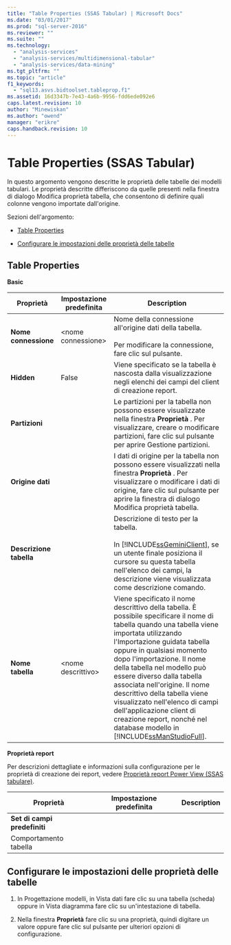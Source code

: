 ```yaml
---
title: "Table Properties (SSAS Tabular) | Microsoft Docs"
ms.date: "03/01/2017"
ms.prod: "sql-server-2016"
ms.reviewer: ""
ms.suite: ""
ms.technology: 
  - "analysis-services"
  - "analysis-services/multidimensional-tabular"
  - "analysis-services/data-mining"
ms.tgt_pltfrm: ""
ms.topic: "article"
f1_keywords: 
  - "sql13.asvs.bidtoolset.tableprop.f1"
ms.assetid: 16d3347b-7e43-4a6b-9956-fdd6ede092e6
caps.latest.revision: 10
author: "Minewiskan"
ms.author: "owend"
manager: "erikre"
caps.handback.revision: 10
---
```

# Table Properties (SSAS Tabular)
  In questo argomento vengono descritte le proprietà delle tabelle dei modelli tabulari. Le proprietà descritte differiscono da quelle presenti nella finestra di dialogo Modifica proprietà tabella, che consentono di definire quali colonne vengono importate dall'origine.  
  
 Sezioni dell'argomento:  
  
-   [Table Properties](#bkmk_properties)  
  
-   [Configurare le impostazioni delle proprietà delle tabelle](#bkmk_config_prop)  
  
##  <a name="bkmk_properties"></a> Table Properties  
 **Basic**  
  
|Proprietà|Impostazione predefinita|Description|  
|--------------|---------------------|-----------------|  
|**Nome connessione**|\<nome connessione>|Nome della connessione all'origine dati della tabella.<br /><br /> Per modificare la connessione, fare clic sul pulsante.|  
|**Hidden**|False|Viene specificato se la tabella è nascosta dalla visualizzazione negli elenchi dei campi del client di creazione report.|  
|**Partizioni**||Le partizioni per la tabella non possono essere visualizzate nella finestra **Proprietà** . Per visualizzare, creare o modificare partizioni, fare clic sul pulsante per aprire Gestione partizioni.|  
|**Origine dati**||I dati di origine per la tabella non possono essere visualizzati nella finestra **Proprietà** . Per visualizzare o modificare i dati di origine, fare clic sul pulsante per aprire la finestra di dialogo Modifica proprietà tabella.|  
|**Descrizione tabella**||Descrizione di testo per la tabella.<br /><br /> In [!INCLUDE[ssGeminiClient](../../includes/ssgeminiclient-md.md)], se un utente finale posiziona il cursore su questa tabella nell'elenco dei campi, la descrizione viene visualizzata come descrizione comando.|  
|**Nome tabella**|\<nome descrittivo>|Viene specificato il nome descrittivo della tabella. È possibile specificare il nome di tabella quando una tabella viene importata utilizzando l'Importazione guidata tabella oppure in qualsiasi momento dopo l'importazione. Il nome della tabella nel modello può essere diverso dalla tabella associata nell'origine. Il nome descrittivo della tabella viene visualizzato nell'elenco di campi dell'applicazione client di creazione report, nonché nel database modello in [!INCLUDE[ssManStudioFull](../../includes/ssmanstudiofull-md.md)].|  
  
 **Proprietà report**  
  
 Per descrizioni dettagliate e informazioni sulla configurazione per le proprietà di creazione dei report, vedere [Proprietà report Power View &#40;SSAS tabulare&#41;](../../analysis-services/tabular-models/power-view-reporting-properties-ssas-tabular.md).  
  
|Proprietà|Impostazione predefinita|Description|  
|--------------|---------------------|-----------------|  
|**Set di campi predefiniti**|||  
|Comportamento tabella|||  
  
##  <a name="bkmk_config_prop"></a> Configurare le impostazioni delle proprietà delle tabelle  
  
1.  In Progettazione modelli, in Vista dati fare clic su una tabella (scheda) oppure in Vista diagramma fare clic su un'intestazione di tabella.  
  
2.  Nella finestra **Proprietà** fare clic su una proprietà, quindi digitare un valore oppure fare clic sul pulsante per ulteriori opzioni di configurazione.  
  
  